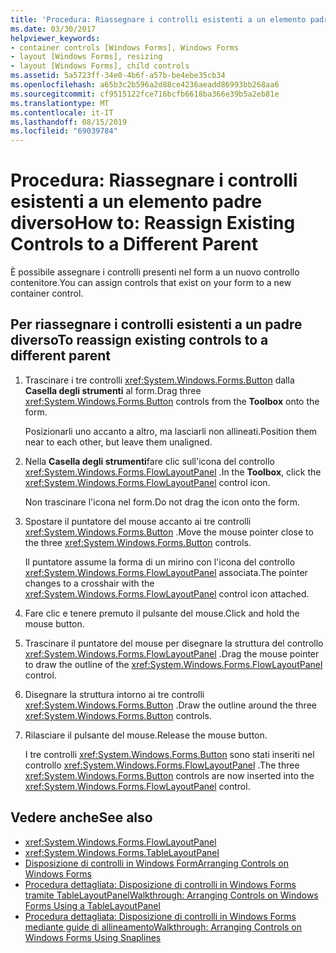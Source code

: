 ```yaml
---
title: 'Procedura: Riassegnare i controlli esistenti a un elemento padre diverso'
ms.date: 03/30/2017
helpviewer_keywords:
- container controls [Windows Forms], Windows Forms
- layout [Windows Forms], resizing
- layout [Windows Forms], child controls
ms.assetid: 5a5723ff-34e0-4b6f-a57b-be4ebe35cb34
ms.openlocfilehash: a65b3c2b596a2d88ce4236aeadd86993bb268aa6
ms.sourcegitcommit: cf9515122fce716bcfb6618ba366e39b5a2eb81e
ms.translationtype: MT
ms.contentlocale: it-IT
ms.lasthandoff: 08/15/2019
ms.locfileid: "69039784"
---
```

# <a name="how-to-reassign-existing-controls-to-a-different-parent"></a><span data-ttu-id="d9e07-102">Procedura: Riassegnare i controlli esistenti a un elemento padre diverso</span><span class="sxs-lookup"><span data-stu-id="d9e07-102">How to: Reassign Existing Controls to a Different Parent</span></span>
<span data-ttu-id="d9e07-103">È possibile assegnare i controlli presenti nel form a un nuovo controllo contenitore.</span><span class="sxs-lookup"><span data-stu-id="d9e07-103">You can assign controls that exist on your form to a new container control.</span></span>

## <a name="to-reassign-existing-controls-to-a-different-parent"></a><span data-ttu-id="d9e07-104">Per riassegnare i controlli esistenti a un padre diverso</span><span class="sxs-lookup"><span data-stu-id="d9e07-104">To reassign existing controls to a different parent</span></span>

1. <span data-ttu-id="d9e07-105">Trascinare i tre controlli <xref:System.Windows.Forms.Button> dalla **Casella degli strumenti** al form.</span><span class="sxs-lookup"><span data-stu-id="d9e07-105">Drag three <xref:System.Windows.Forms.Button> controls from the **Toolbox** onto the form.</span></span>

     <span data-ttu-id="d9e07-106">Posizionarli uno accanto a altro, ma lasciarli non allineati.</span><span class="sxs-lookup"><span data-stu-id="d9e07-106">Position them near to each other, but leave them unaligned.</span></span>

2. <span data-ttu-id="d9e07-107">Nella **Casella degli strumenti**fare clic sull'icona del controllo <xref:System.Windows.Forms.FlowLayoutPanel> .</span><span class="sxs-lookup"><span data-stu-id="d9e07-107">In the **Toolbox**, click the <xref:System.Windows.Forms.FlowLayoutPanel> control icon.</span></span>

     <span data-ttu-id="d9e07-108">Non trascinare l'icona nel form.</span><span class="sxs-lookup"><span data-stu-id="d9e07-108">Do not drag the icon onto the form.</span></span>

3. <span data-ttu-id="d9e07-109">Spostare il puntatore del mouse accanto ai tre controlli <xref:System.Windows.Forms.Button> .</span><span class="sxs-lookup"><span data-stu-id="d9e07-109">Move the mouse pointer close to the three <xref:System.Windows.Forms.Button> controls.</span></span>

     <span data-ttu-id="d9e07-110">Il puntatore assume la forma di un mirino con l'icona del controllo <xref:System.Windows.Forms.FlowLayoutPanel> associata.</span><span class="sxs-lookup"><span data-stu-id="d9e07-110">The pointer changes to a crosshair with the <xref:System.Windows.Forms.FlowLayoutPanel> control icon attached.</span></span>

4. <span data-ttu-id="d9e07-111">Fare clic e tenere premuto il pulsante del mouse.</span><span class="sxs-lookup"><span data-stu-id="d9e07-111">Click and hold the mouse button.</span></span>

5. <span data-ttu-id="d9e07-112">Trascinare il puntatore del mouse per disegnare la struttura del controllo <xref:System.Windows.Forms.FlowLayoutPanel> .</span><span class="sxs-lookup"><span data-stu-id="d9e07-112">Drag the mouse pointer to draw the outline of the <xref:System.Windows.Forms.FlowLayoutPanel> control.</span></span>

6. <span data-ttu-id="d9e07-113">Disegnare la struttura intorno ai tre controlli <xref:System.Windows.Forms.Button> .</span><span class="sxs-lookup"><span data-stu-id="d9e07-113">Draw the outline around the three <xref:System.Windows.Forms.Button> controls.</span></span>

7. <span data-ttu-id="d9e07-114">Rilasciare il pulsante del mouse.</span><span class="sxs-lookup"><span data-stu-id="d9e07-114">Release the mouse button.</span></span>

     <span data-ttu-id="d9e07-115">I tre controlli <xref:System.Windows.Forms.Button> sono stati inseriti nel controllo <xref:System.Windows.Forms.FlowLayoutPanel> .</span><span class="sxs-lookup"><span data-stu-id="d9e07-115">The three <xref:System.Windows.Forms.Button> controls are now inserted into the <xref:System.Windows.Forms.FlowLayoutPanel> control.</span></span>

## <a name="see-also"></a><span data-ttu-id="d9e07-116">Vedere anche</span><span class="sxs-lookup"><span data-stu-id="d9e07-116">See also</span></span>

- <xref:System.Windows.Forms.FlowLayoutPanel>
- <xref:System.Windows.Forms.TableLayoutPanel>
- [<span data-ttu-id="d9e07-117">Disposizione di controlli in Windows Form</span><span class="sxs-lookup"><span data-stu-id="d9e07-117">Arranging Controls on Windows Forms</span></span>](arranging-controls-on-windows-forms.md)
- [<span data-ttu-id="d9e07-118">Procedura dettagliata: Disposizione di controlli in Windows Forms tramite TableLayoutPanel</span><span class="sxs-lookup"><span data-stu-id="d9e07-118">Walkthrough: Arranging Controls on Windows Forms Using a TableLayoutPanel</span></span>](walkthrough-arranging-controls-on-windows-forms-using-a-tablelayoutpanel.md)
- [<span data-ttu-id="d9e07-119">Procedura dettagliata: Disposizione di controlli in Windows Forms mediante guide di allineamento</span><span class="sxs-lookup"><span data-stu-id="d9e07-119">Walkthrough: Arranging Controls on Windows Forms Using Snaplines</span></span>](walkthrough-arranging-controls-on-windows-forms-using-snaplines.md)
